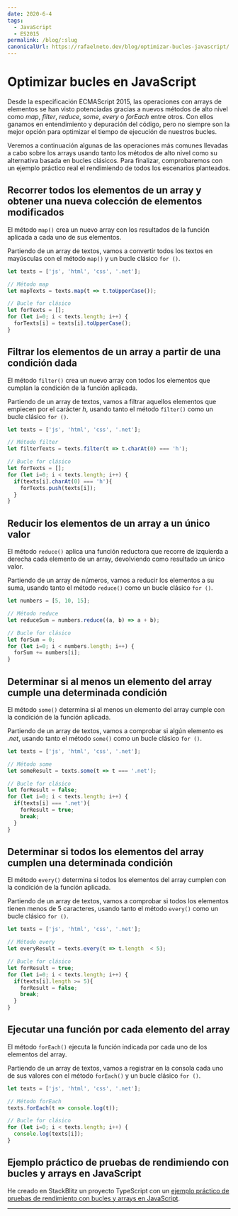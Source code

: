 ```yaml
---
date: 2020-6-4
tags:
  - JavaScript
  - ES2015
permalink: /blog/:slug
canonicalUrl: https://rafaelneto.dev/blog/optimizar-bucles-javascript/
---
```


# Optimizar bucles en JavaScript

<social-share class="social-share--header" />

Desde la especificación ECMAScript 2015, las operaciones con arrays de elementos se han visto potenciadas gracias a nuevos métodos de alto nivel como _map_, _filter_, _reduce_, _some_, _every_ o _forEach_ entre otros. Con ellos ganamos en entendimiento y depuración del código, pero no siempre son la mejor opción para optimizar el tiempo de ejecución de nuestros bucles.

Veremos a continuación algunas de las operaciones más comunes llevadas a cabo sobre los arrays usando tanto los métodos de alto nivel como su alternativa basada en bucles clásicos. Para finalizar, comprobaremos con un ejemplo práctico real el rendimiendo de todos los escenarios planteados.

## Recorrer todos los elementos de un array y obtener una nueva colección de elementos modificados

El método ```map()``` crea un nuevo array con los resultados de la función aplicada a cada uno de sus elementos.

Partiendo de un array de textos, vamos a convertir todos los textos en mayúsculas con el método ```map()``` y un bucle clásico ```for ()```.

``` js
let texts = ['js', 'html', 'css', '.net'];

// Método map
let mapTexts = texts.map(t => t.toUpperCase());

// Bucle for clásico
let forTexts = [];
for (let i=0; i < texts.length; i++) {
  forTexts[i] = texts[i].toUpperCase();
}
```

## Filtrar los elementos de un array a partir de una condición dada

El método ```filter()``` crea un nuevo array con todos los elementos que cumplan la condición de la función aplicada.

Partiendo de un array de textos, vamos a filtrar aquellos elementos que empiecen por el carácter _h_, usando tanto el método ```filter()``` como un bucle clásico ```for ()```.

``` js
let texts = ['js', 'html', 'css', '.net'];

// Método filter
let filterTexts = texts.filter(t => t.charAt(0) === 'h');

// Bucle for clásico
let forTexts = [];
for (let i=0; i < texts.length; i++) {
  if(texts[i].charAt(0) === 'h'){
    forTexts.push(texts[i]);
  }
}
```

## Reducir los elementos de un array a un único valor

El método ```reduce()``` aplica una función reductora que recorre de izquierda a derecha cada elemento de un array, devolviendo como resultado un único valor.

Partiendo de un array de números, vamos a reducir los elementos a su suma, usando tanto el método ```reduce()``` como un bucle clásico ```for ()```.

``` js
let numbers = [5, 10, 15];

// Método reduce
let reduceSum = numbers.reduce((a, b) => a + b);

// Bucle for clásico
let forSum = 0;
for (let i=0; i < numbers.length; i++) {
  forSum += numbers[i];
}
```

## Determinar si al menos un elemento del array cumple una determinada condición

El método ```some()``` determina si al menos un elemento del array cumple con la condición de la función aplicada.

Partiendo de un array de textos, vamos a comprobar si algún elemento es _.net_, usando tanto el método ```some()``` como un bucle clásico ```for ()```.

``` js
let texts = ['js', 'html', 'css', '.net'];

// Método some
let someResult = texts.some(t => t === '.net');

// Bucle for clásico
let forResult = false;
for (let i=0; i < texts.length; i++) {
  if(texts[i] === '.net'){
    forResult = true;
    break;
  }
}
```

## Determinar si todos los elementos del array cumplen una determinada condición

El método ```every()``` determina si todos los elementos del array cumplen con la condición de la función aplicada.

Partiendo de un array de textos, vamos a comprobar si todos los elementos tienen menos de 5 caracteres, usando tanto el método ```every()``` como un bucle clásico ```for ()```.

``` js
let texts = ['js', 'html', 'css', '.net'];

// Método every
let everyResult = texts.every(t => t.length  < 5);

// Bucle for clásico
let forResult = true;
for (let i=0; i < texts.length; i++) {
  if(texts[i].length >= 5){
    forResult = false;
    break;
  }
}
```

## Ejecutar una función por cada elemento del array

El método ```forEach()``` ejecuta la función indicada por cada uno de los elementos del array.

Partiendo de un array de textos, vamos a registrar en la consola cada uno de sus valores con el método ```forEach()``` y un bucle clásico ```for ()```.

``` js
let texts = ['js', 'html', 'css', '.net'];

// Método forEach
texts.forEach(t => console.log(t));

// Bucle for clásico
for (let i=0; i < texts.length; i++) {
  console.log(texts[i]);
}
```

## Ejemplo práctico de pruebas de rendimiendo con bucles y arrays en JavaScript

He creado en StackBlitz un proyecto TypeScript con un [ejemplo práctico de pruebas de rendimiento con bucles y arrays en JavaScript](https://stackblitz.com/edit/ts-testing-loops-with-arrays).

---
<social-share class="social-share--footer" />
